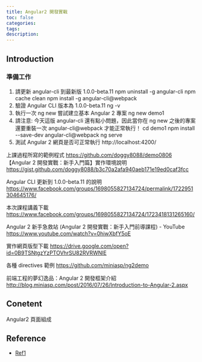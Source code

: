 ```yaml
---
title: Angular2 開發實戰
toc: false
categories: 
tags:
description:
---
```

## Introduction
### 準備工作

1. 請更新 angular-cli 到最新版 1.0.0-beta.11
npm uninstall -g angular-cli
npm cache clean
npm install -g angular-cli@webpack
2. 驗證 Angular CLI 版本為 1.0.0-beta.11
ng -v
3. 執行一次 ng new 嘗試建立基本 Angular 2 專案
ng new demo1
4. 請注意: 今天這版 angular-cli 還有點小問題，因此當你在 ng new 之後的專案還要重裝一次 angular-cli@webpack 才能正常執行！
cd demo1
npm install --save-dev angular-cli@webpack
ng serve
5. 測試 Angular 2 網頁是否可正常執行
http://localhost:4200/

上課過程所寫的範例程式
https://github.com/doggy8088/demo0806
【Angular 2 開發實戰：新手入門篇】實作環境說明
https://gist.github.com/doggy8088/b3c70a2afa940aeb171e19ed0caf3fcc

Angular CLI 更新到 1.0.0-beta.11 的說明
https://www.facebook.com/groups/1698055827134724/permalink/1722951304645176/

本次課程講義下載
https://www.facebook.com/groups/1698055827134724/1723418131265160/

Angular 2 新手急救站 (Angular 2 開發實戰：新手入門前導課程) - YouTube
https://www.youtube.com/watch?v=0hiwXbfY5oE

實作網頁版型下載
https://drive.google.com/open?id=0B9TSNtgzYzPTOVhrSU82RVRWNlE

各種 directives 範例
https://github.com/miniasp/ng2demo

前端工程的夢幻逸品：Angular 2 開發框架介紹
http://blog.miniasp.com/post/2016/07/26/Introduction-to-Angular-2.aspx

## Conetent

Angular2 頁面組成

## Reference
- [Ref1][1]

[1]: https://shunnien.github.io